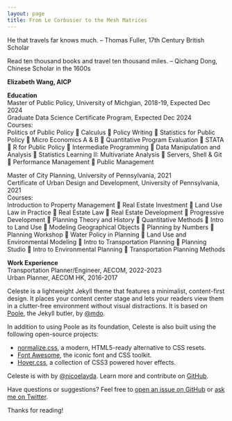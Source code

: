 ```yaml
---
layout: page
title: From Le Corbusier to the Mesh Matrices
---
```


<p class="message">
  He that travels far knows much. – Thomas Fuller, 17th Century British Scholar 
  
  Read ten thousand books and travel ten thousand miles. – Qichang Dong, Chinese Scholar in the 1600s
</p>

**Elizabeth Wang, AICP** <br>

**Education** <br>
Master of Public Policy, University of Michgian, 2018-19, Expected Dec 2024 <br>
Graduate Data Science Certificate Program, Expected Dec 2024 <br>
Courses: <br>
Politics of Public Policy  Calculus  Policy Writing  Statistics for Public Policy  Micro Economics A &amp; B  Quantitative Program
Evaluation  STATA  R for Public Policy  Intermediate Programming  Data Manipulation and Analysis  Statistics Learning II:
Multivariate Analysis  Servers, Shell &amp; Git  Performance Management  Public Management

Master of City Planning, University of Pennsylvania, 2021 <br>
Certificate of Urban Design and Development, University of Pennsylvania, 2021 <br>
Courses: <br>
Introduction to Property Management  Real Estate Investment  Land Use Law in Practice  Real Estate Law  Real Estate
Development  Progressive Development  Planning Theory and History  Quantitative Methods  Intro to Land Use  Modeling
Geographical Objects  Planning by Numbers  Planning Workshop  Water Policy in Planning  Land Use and Environmental
Modeling  Intro to Transportation Planning  Planning Studio  Intro to Environmental Planning  Transportation Planning Methods

**Work Experience** <br>
Transportation Planner/Engineer, AECOM, 2022-2023 <br>
Urban Planner, AECOM HK, 2016-2017 <br>

Celeste is a lightweight Jekyll theme that features a minimalist, content-first design. It places your content center stage and lets your readers view them in a clutter-free environment without visual distractions. It is based on [Poole](https://github.com/poole/poole), the Jekyll butler, by [@mdo](https://twitter.com/mdo).

In addition to using Poole as its foundation, Celeste is also built using the following open-source projects:

* [normalize.css](http://necolas.github.io/normalize.css/), a modern, HTML5-ready alternative to CSS resets.
* [Font Awesome](https://fontawesome.com/v4.7.0/), the iconic font and CSS toolkit.
* [Hover.css](http://ianlunn.github.io/Hover/), a collection of CSS3 powered hover effects.

Celeste is <i class="fa fa-code"></i> with <i class="fa fa-heart"></i> by [@nicoelayda](https://github.com/nicoelayda). Learn more and contribute on [GitHub](https://github.com/nicoelayda/celeste).

Have questions or suggestions? Feel free to [open an issue on GitHub](https://github.com/nicoelayda/celeste/issues/new) or [ask me on Twitter](https://twitter.com/nicoelayda).

Thanks for reading!
